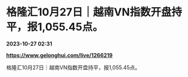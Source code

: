 # 格隆汇10月27日｜越南VN指数开盘持平，报1,055.45点。

**2023-10-27 02:31**

**https://www.gelonghui.com/live/1266219**

格隆汇10月27日｜越南VN指数开盘持平，报1,055.45点。